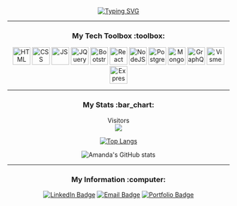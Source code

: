 <div align="center">
<a href="https://git.io/typing-svg"><img src="https://readme-typing-svg.demolab.com?font=Fira+Code&size=30&pause=1000&color=61DAFB&center=true&width=600&lines=Hi+There!+%F0%9F%91%8B;I+am+Amanda+Changa;Show+some+%F0%9F%92%99+and+%E2%AD%90+some+repos!" alt="Typing SVG" /></a>
</div>

---

<div align="center">
<h3>My Tech Toolbox :toolbox:</h3>
<p>
<img src="https://cdn.jsdelivr.net/gh/devicons/devicon@latest/icons/html5/html5-plain-wordmark.svg" alt="HTML" width="40" height="40"/>
<img src="https://cdn.jsdelivr.net/gh/devicons/devicon@latest/icons/css3/css3-plain-wordmark.svg" alt="CSS" width="40" height="40"/>
<img src="https://cdn.jsdelivr.net/gh/devicons/devicon@latest/icons/javascript/javascript-plain.svg" alt="JS" width="40" height="40"/>
<img src="https://cdn.jsdelivr.net/gh/devicons/devicon@latest/icons/jquery/jquery-plain-wordmark.svg" alt="JQuery" width="40" height="40"/>
<img src="https://cdn.jsdelivr.net/gh/devicons/devicon@latest/icons/bootstrap/bootstrap-original-wordmark.svg" alt="Bootstrap" width="40" height="40"/>
<img src="https://cdn.jsdelivr.net/gh/devicons/devicon@latest/icons/react/react-original-wordmark.svg" alt="React" width="40" height="40"/>
<img src="https://cdn.jsdelivr.net/gh/devicons/devicon@latest/icons/nodejs/nodejs-plain-wordmark.svg" alt="NodeJS" width="40" height="40"/>
<img src="https://cdn.jsdelivr.net/gh/devicons/devicon@latest/icons/postgresql/postgresql-plain-wordmark.svg" alt="PostgreSQL" width="40" height="40"/>
<img src="https://cdn.jsdelivr.net/gh/devicons/devicon@latest/icons/mongodb/mongodb-plain-wordmark.svg" alt="MongoDB" width="40" height="40"/>
<img src="https://cdn.jsdelivr.net/gh/devicons/devicon@latest/icons/graphql/graphql-plain-wordmark.svg" alt="GraphQL" width="40" height="40"/>
<img src="https://github.com/user-attachments/assets/3eefd9c1-6904-4199-a94e-e6341dcd43e0" alt="Visme" width="40" height="40"/>
<img src="https://cdn.jsdelivr.net/gh/devicons/devicon@latest/icons/express/express-original.svg?theme=light" alt="Express" width="40" height="40"/>
</p>

</div>

---

<div align="center">
<h3>My Stats :bar_chart: </h3>
  Visitors <br>
  <img src="https://profile-counter.glitch.me/mandi7469/count.svg" />
<p>

[![Top Langs](https://github-readme-stats.vercel.app/api/top-langs/?username=mandi7469&langs_count=8&layout=donut&theme=react&text_color=61DAFB)](https://github.com/mandi7469/github-readme-stats)



![Amanda's GitHub stats](https://github-readme-stats.vercel.app/api?username=mandi7469&show_icons=true&theme=react&show=total_stars,total_commits,total_prs,total_issues,contribs)
</div>

---

<div align="center">
<h3>My Information :computer: </h3>
<div align="center">
  <a href="https://www.linkedin.com/in/amanda-changa/">
    <img src="https://img.shields.io/badge/LinkedIn-61dafb?style=for-the-badge&logo=linkedin&logoColor=black" alt="LinkedIn Badge"/></a>
  <a href="mailto:mandi7469@aol.com">
    <img src="https://img.shields.io/badge/Email-blue?style=for-the-badge&logo=Mail.Ru&logoColor=white" alt="Email Badge"/></a>
  <a href="https://amanda-portfolio-website.netlify.app/">
    <img src="https://img.shields.io/badge/Portfolio-61dafb?style=for-the-badge&logo=Netlify&logoColor=black" alt="Portfolio Badge"/></a>
</div>
  
</div>












<!--
Here are some ideas:

- 🔭 I’m currently working on ...
- 🌱 I’m currently learning ...
- 👯 I’m looking to collaborate on ...
- 🤔 I’m looking for help with ...
- 💬 Ask me about ...
- 📫 How to reach me: ...
- 😄 Pronouns: ...
- ⚡ Fun fact: ...
-->
